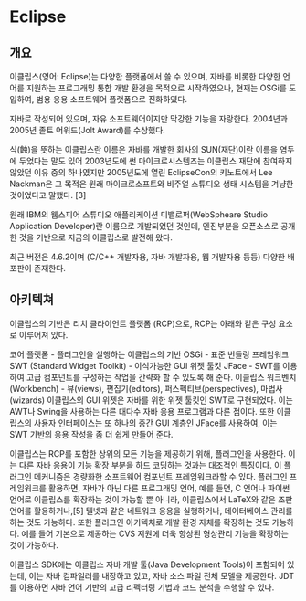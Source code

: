 # Eclipse

## 개요

이클립스(영어: Eclipse)는 다양한 플랫폼에서 쓸 수 있으며, 자바를 비롯한 다양한 언어를 지원하는 프로그래밍 통합 개발 환경을 목적으로 시작하였으나, 현재는 OSGi를 도입하여, 범용 응용 소프트웨어 플랫폼으로 진화하였다.

자바로 작성되어 있으며, 자유 소프트웨어이지만 막강한 기능을 자랑한다. 2004년과 2005년 졸트 어워드(Jolt Award)를 수상했다.

식(蝕)을 뜻하는 이클립스란 이름은 자바를 개발한 회사의 SUN(재단)이란 이름을 염두에 두었다는 말도 있어 2003년도에 썬 마이크로시스템즈는 이클립스 재단에 참여하지 않았던 이유 중의 하나였지만 2005년도에 열린 EclipseCon의 키노트에서 Lee Nackman은 그 목적은 원래 마이크로소프트와 비주얼 스튜디오 생태 시스템을 겨냥한 것이었다고 말했다. [3]

원래 IBM의 웹스피어 스튜디오 애플리케이션 디밸로퍼(WebSpheare Studio Application Developer)란 이름으로 개발되었던 것인데, 엔진부분을 오픈소스로 공개한 것을 기반으로 지금의 이클립스로 발전해 왔다.

최근 버전은 4.6.2이며 (C/C++ 개발자용, 자바 개발자용, 웹 개발자용 등등) 다양한 배포판이 존재한다.

## 아키텍쳐

이클립스의 기반은 리치 클라이언트 플랫폼 (RCP)으로, RCP는 아래와 같은 구성 요소로 이루어져 있다.

코어 플랫폼 - 플러그인을 실행하는 이클립스의 기반
OSGi - 표준 번들링 프레임워크
SWT (Standard Widget Toolkit) - 이식가능한 GUI 위젯 툴킷
JFace - SWT를 이용하여 고급 컴포넌트를 구성하는 작업을 간략화 할 수 있도록 해 준다.
이클립스 워크벤치(Workbench) - 뷰(views), 편집기(editors), 퍼스펙티브(perspectives), 마법사(wizards)
이클립스의 GUI 위젯은 자바를 위한 위젯 툴킷인 SWT로 구현되었다. 이는 AWT나 Swing을 사용하는 다른 대다수 자바 응용 프로그램과 다른 점이다. 또한 이클립스의 사용자 인터페이스는 또 하나의 중간 GUI 계층인 JFace를 사용하여, 이는 SWT 기반의 응용 작성을 좀 더 쉽게 만들어 준다.

이클립스는 RCP를 포함한 상위의 모든 기능을 제공하기 위해, 플러그인을 사용한다. 이는 다른 자바 응용이 기능 확장 부분을 하드 코딩하는 것과는 대조적인 특징이다. 이 플러그인 메커니즘은 경량화한 소프트웨어 컴포넌트 프레임워크라할 수 있다. 플러그인 프레임워크를 활용하면, 자바가 아닌 다른 프로그래밍 언어, 예를 들면, C 언어나 파이썬 언어로 이클립스를 확장하는 것이 가능할 뿐 아니라, 이클립스에서 LaTeX와 같은 조판 언어를 활용하거나,[5] 텔넷과 같은 네트워크 응용을 실행하거나, 데이터베이스 관리를 하는 것도 가능하다. 또한 플러그인 아키텍처로 개발 환경 자체를 확장하는 것도 가능하다. 예를 들어 기본으로 제공하는 CVS 지원에 더욱 향상된 형상관리 기능을 확장하는 것이 가능하다.

이클립스 SDK에는 이클립스 자바 개발 툴(Java Development Tools)이 포함되어 있는데, 이는 자바 컴파일러를 내장하고 있고, 자바 소스 파일 전체 모델을 제공한다. JDT를 이용하면 자바 언어 기반의 고급 리펙터링 기법과 코드 분석을 수행할 수 있다.
